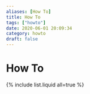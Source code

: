 ```yaml
---
aliases: [How To]
title: How To
tags: ["howto"]
date: 2020-06-01 20:09:34
category: howto
draft: false
---
```


# How To

{% include list.liquid all=true %}
